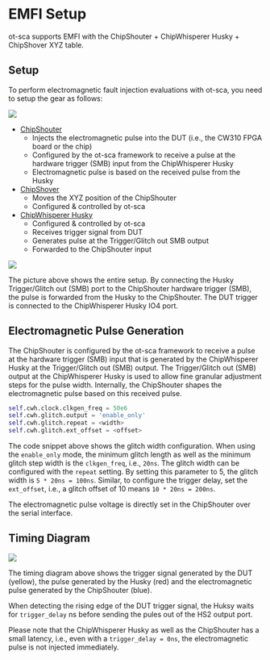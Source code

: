# EMFI Setup

ot-sca supports EMFI with the ChipShouter + ChipWhisperer Husky + ChipShover XYZ table.

## Setup

To perform electromagnetic fault injection evaluations with ot-sca, you need to setup the gear as follows:

![](img/chipshouter_setup.png)

* [ChipShouter](https://www.newae.com/products/nae-cw520)
   * Injects the electromagnetic pulse into the DUT (i.e., the CW310 FPGA board or the chip) 
   * Configured by the ot-sca framework to receive a pulse at the hardware trigger (SMB) input from the ChipWhisperer Husky
   * Electromagnetic pulse is based on the received pulse from the Husky
* [ChipShover](https://github.com/newaetech/ChipShover)
   * Moves the XYZ position of the ChipShouter
   * Configured & controlled by ot-sca
* [ChipWhisperer Husky](https://www.newae.com/products/nae-cwhusky)
   * Configured & controlled by ot-sca
   * Receives trigger signal from DUT
   * Generates pulse at the Trigger/Glitch out SMB output
   * Forwarded to the ChipShouter input

![](img/cs_setup.jpg)

The picture above shows the entire setup.
By connecting the Husky Trigger/Glitch out (SMB) port to the ChipShouter hardware trigger (SMB), the pulse is forwarded from the Husky to the ChipShouter.
The DUT trigger is connected to the ChipWhisperer Husky IO4 port.

## Electromagnetic Pulse Generation

The ChipShouter is configured by the ot-sca framework to receive a pulse at the hardware trigger (SMB) input that is generated by the ChipWhisperer Husky at the Trigger/Glitch out (SMB) output.
The Trigger/Glitch out (SMB) output at the ChipWhisperer Husky is used to allow fine granular adjustment steps for the pulse width.
Internally, the ChipShouter shapes the electromagnetic pulse based on this received pulse.

```python
self.cwh.clock.clkgen_freq = 50e6
self.cwh.glitch.output = 'enable_only'
self.cwh.glitch.repeat = <width>
self.cwh.glitch.ext_offset = <offset>
```
The code snippet above shows the glitch width configuration.
When using the `enable_only` mode, the minimum glitch length as well as the minimum glitch step width is the `clkgen_freq`, i.e., `20ns`.
The glitch width can be configured with the `repeat` setting.
By setting this parameter to 5, the glitch width is `5 * 20ns = 100ns`.
Similar, to configure the trigger delay, set the `ext_offset`, i.e., a glitch offset of 10 means `10 * 20ns = 200ns`.

The electromagnetic pulse voltage is directly set in the ChipShouter over the serial interface.

## Timing Diagram

![](img/chipshouter_trigger.png)

The timing diagram above shows the trigger signal generated by the DUT (yellow), the pulse generated by the Husky (red) and the electromagnetic pulse generated by the ChipShouter (blue).

When detecting the rising edge of the DUT trigger signal, the Huksy waits for `trigger_delay` ns before sending the pules out of the HS2 output port.

Please note that the ChipWhisperer Husky as well as the ChipShouter has a small latency, i.e., even with a `trigger_delay = 0ns`, the electromagnetic pulse is not injected immediately.
